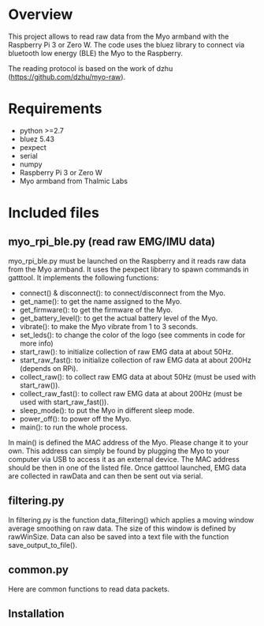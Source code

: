 # Overview

This project allows to read raw data from the Myo armband with the Raspberry Pi 3 or Zero W. The code uses the bluez library to connect via bluetooth low energy (BLE) the Myo to the Raspberry.

The reading protocol is based on the work of dzhu (https://github.com/dzhu/myo-raw).

# Requirements

- python >=2.7
- bluez 5.43
- pexpect
- serial
- numpy
- Raspberry Pi 3 or Zero W
- Myo armband from Thalmic Labs

# Included files

## myo_rpi_ble.py (read raw EMG/IMU data)

myo_rpi_ble.py must be launched on the Raspberry and it reads raw data from the Myo armband. It uses the pexpect library to spawn commands in gatttool. It implements the following functions:

- connect() & disconnect(): to connect/disconnect from the Myo.
- get_name(): to get the name assigned to the Myo.
- get_firmware(): to get the firmware of the Myo.
- get_battery_level(): to get the actual battery level of the Myo.
- vibrate(): to make the Myo vibrate from 1 to 3 seconds.
- set_leds(): to change the color of the logo (see comments in code for more info)
- start_raw(): to initialize collection of raw EMG data at about 50Hz.
- start_raw_fast(): to initialize collection of raw EMG data at about 200Hz (depends on RPi).
- collect_raw(): to collect raw EMG data at about 50Hz (must be used with start_raw()).
- collect_raw_fast(): to collect raw EMG data at about 200Hz (must be used with start_raw_fast()).
- sleep_mode(): to put the Myo in different sleep mode.
- power_off(): to power off the Myo.
- main(): to run the whole process.

In main() is defined the MAC address of the Myo. Please change it to your own. This address can simply be found by plugging the Myo to your computer via USB to access it as an external device. The MAC address should be then in one of the listed file.
Once gatttool launched, EMG data are collected in rawData and can then be sent out via serial.

## filtering.py

In filtering.py is the function data_filtering() which applies a moving window average smoothing on raw data. The size of this window is defined by rawWinSize. Data can also be saved into a text file with the function save_output_to_file().

## common.py

Here are common functions to read data packets.

## Installation
